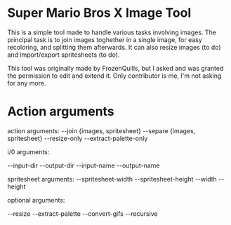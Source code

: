 # Super Mario Bros X Image Tool

This is a simple tool made to handle various tasks involving images. The principal task is to join images toghether in a single image, for easy recoloring, and splitting them afterwards. It can also resize images (to do) and import/export spritesheets (to do).

This tool was originally made by FrozenQuills, but I asked and was granted the permission to edit and extend it. Only contributor is me, I'm not asking for any more. 

# Action arguments

action arguments: 
--join {images, spritesheet}
--separe {images, spritesheet}
--resize-only
--extract-palette-only

i/0 arguments:

--input-dir
--output-dir
--input-name
--output-name

spritesheet arguments:
--spritesheet-width
--spritesheet-height
--width
--height

optional arguments:

--resize
--extract-palette
--convert-gifs
--recursive

